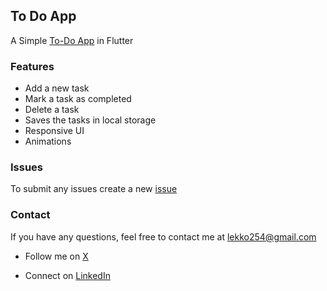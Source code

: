 ## To Do App

A Simple [To-Do App](https://github.com/lxmwaniky/to_do_app/releases/download/to-do-app/app-release.apk) in Flutter

### Features
- Add a new task
- Mark a task as completed
- Delete a task
- Saves the tasks in local storage
- Responsive UI
- Animations


### Issues

To submit any issues create a new [issue](https://github.com/lxmwaniky/to_do_app/issues)

### Contact
If you have any questions, feel free to contact me at [lekko254@gmail.com](mailto:lekko254@gmail.com)

 - Follow me on [X](https://x.com/lxmwaniky)

 - Connect on [LinkedIn](https://linkedin.com/in/lxmwaniky)